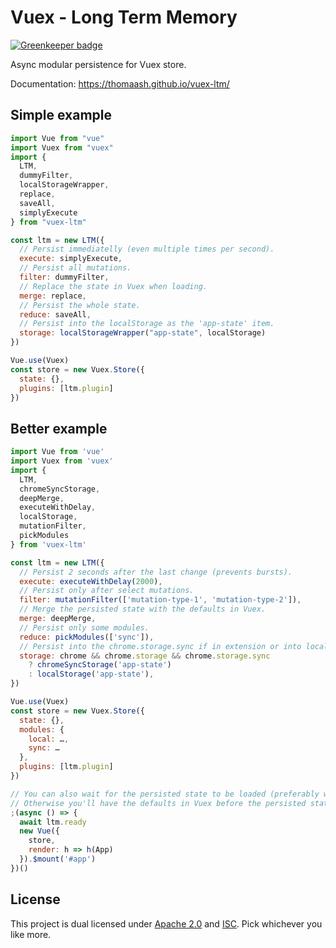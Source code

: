 # Vuex - Long Term Memory

[![Greenkeeper badge](https://badges.greenkeeper.io/Thomaash/vuex-ltm.svg)](https://greenkeeper.io/)

Async modular persistence for Vuex store.

Documentation: https://thomaash.github.io/vuex-ltm/

## Simple example

```javascript
import Vue from "vue"
import Vuex from "vuex"
import {
  LTM,
  dummyFilter,
  localStorageWrapper,
  replace,
  saveAll,
  simplyExecute
} from "vuex-ltm"

const ltm = new LTM({
  // Persist immediatelly (even multiple times per second).
  execute: simplyExecute,
  // Persist all mutations.
  filter: dummyFilter,
  // Replace the state in Vuex when loading.
  merge: replace,
  // Persist the whole state.
  reduce: saveAll,
  // Persist into the localStorage as the 'app-state' item.
  storage: localStorageWrapper("app-state", localStorage)
})

Vue.use(Vuex)
const store = new Vuex.Store({
  state: {},
  plugins: [ltm.plugin]
})
```

## Better example

```javascript
import Vue from 'vue'
import Vuex from 'vuex'
import {
  LTM,
  chromeSyncStorage,
  deepMerge,
  executeWithDelay,
  localStorage,
  mutationFilter,
  pickModules
} from 'vuex-ltm'

const ltm = new LTM({
  // Persist 2 seconds after the last change (prevents bursts).
  execute: executeWithDelay(2000),
  // Persist only after select mutations.
  filter: mutationFilter(['mutation-type-1', 'mutation-type-2']),
  // Merge the persisted state with the defaults in Vuex.
  merge: deepMerge,
  // Persist only some modules.
  reduce: pickModules(['sync']),
  // Persist into the chrome.storage.sync if in extension or into localStorage otherwise (dev/demo).
  storage: chrome && chrome.storage && chrome.storage.sync
    ? chromeSyncStorage('app-state')
    : localStorage('app-state'),
})

Vue.use(Vuex)
const store = new Vuex.Store({
  state: {},
  modules: {
    local: …,
    sync: …
  },
  plugins: [ltm.plugin]
})

// You can also wait for the persisted state to be loaded (preferably with some nice spinner or something).
// Otherwise you'll have the defaults in Vuex before the persisted state is loaded.
;(async () => {
  await ltm.ready
  new Vue({
    store,
    render: h => h(App)
  }).$mount('#app')
})()
```

## License

This project is dual licensed under [Apache 2.0](./LICENSE-APACHE-2.0) and [ISC](./LICENSE-ISC). Pick whichever you like more.
